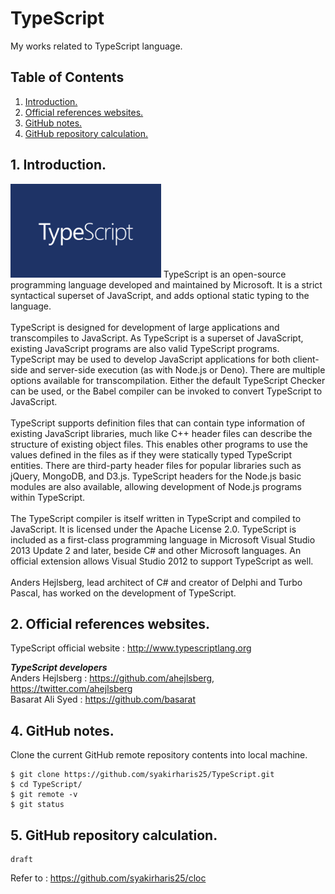 # TypeScript
My works related to TypeScript language.

## Table of Contents
1. [Introduction.](#introduction)
2. [Official references websites.](#references)
3. [GitHub notes.](#github)
4. [GitHub repository calculation.](#calculation)

<a name="introduction"></a>
## 1. Introduction.
<img src="typescript.png" height="150"> 
TypeScript is an open-source programming language developed and maintained by Microsoft. It is a strict syntactical superset of JavaScript, and adds optional static typing to the language.
<br /><br />
TypeScript is designed for development of large applications and transcompiles to JavaScript. As TypeScript is a superset of JavaScript, existing JavaScript programs are also valid TypeScript programs. TypeScript may be used to develop JavaScript applications for both client-side and server-side execution (as with Node.js or Deno). There are multiple options available for transcompilation. Either the default TypeScript Checker can be used, or the Babel compiler can be invoked to convert TypeScript to JavaScript.
<br /><br />
TypeScript supports definition files that can contain type information of existing JavaScript libraries, much like C++ header files can describe the structure of existing object files. This enables other programs to use the values defined in the files as if they were statically typed TypeScript entities. There are third-party header files for popular libraries such as jQuery, MongoDB, and D3.js. TypeScript headers for the Node.js basic modules are also available, allowing development of Node.js programs within TypeScript.
<br /><br />
The TypeScript compiler is itself written in TypeScript and compiled to JavaScript. It is licensed under the Apache License 2.0.
TypeScript is included as a first-class programming language in Microsoft Visual Studio 2013 Update 2 and later, beside C# and other Microsoft languages. An official extension allows Visual Studio 2012 to support TypeScript as well.
<br /><br />
Anders Hejlsberg, lead architect of C# and creator of Delphi and Turbo Pascal, has worked on the development of TypeScript.

<a name="references"></a>
## 2. Official references websites. 
TypeScript official website : http://www.typescriptlang.org <br />

**_TypeScript developers_** <br />
Anders Hejlsberg : https://github.com/ahejlsberg, https://twitter.com/ahejlsberg <br />
Basarat Ali Syed : https://github.com/basarat <br />

<a name="github"></a>
## 4. GitHub notes.
Clone the current GitHub remote repository contents into local machine.
```
$ git clone https://github.com/syakirharis25/TypeScript.git
$ cd TypeScript/
$ git remote -v
$ git status
```

<a name="calculation"></a>
## 5. GitHub repository calculation.
```
draft
```
Refer to : https://github.com/syakirharis25/cloc
